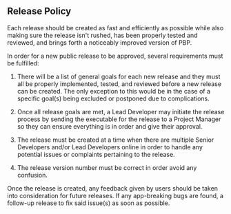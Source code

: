 ## Release Policy

Each release should be created as fast and efficiently as possible while also making sure the release isn't rushed, has been properly tested and reviewed, and brings forth a noticeably improved version of PBP.

In order for a new public release to be approved, several requirements must be fulfilled:

1. There will be a list of general goals for each new release and they must all be properly implemented, tested, and reviewed before a new release can be created. The only exception to this would be in the case of a specific goal(s) being excluded or postponed due to complications.

2. Once all release goals are met, a Lead Developer may initiate the release process by sending the executable for the release to a Project Manager so they can ensure everything is in order and give their approval.

3. The release must be created at a time when there are multiple Senior Developers and/or Lead Developers online in order to handle any potential issues or complaints pertaining to the release.

4. The release version number must be correct in order avoid any confusion.

Once the release is created, any feedback given by users should be taken into consideration for future releases. If any app-breaking bugs are found, a follow-up release to fix said issue(s) as soon as possible.